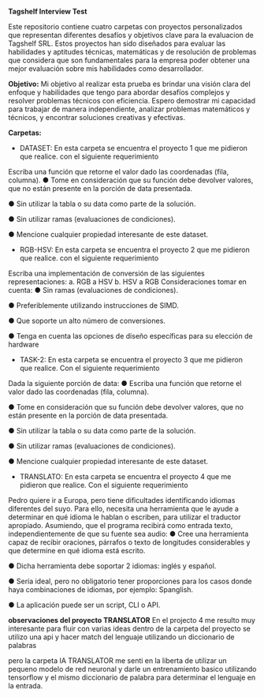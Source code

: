 **Tagshelf Interview Test**

Este repositorio contiene cuatro carpetas con proyectos personalizados que 
representan diferentes desafíos y objetivos clave para la evaluacion
de Tagshelf SRL. Estos proyectos han sido diseñados para evaluar 
las habilidades y aptitudes técnicas, matemáticas y de resolución de 
problemas que considera que son fundamentales para la empresa poder
obtener una mejor evaluación sobre mis habilidades como desarrollador.

**Objetivo:**
Mi objetivo al realizar esta prueba es brindar una visión clara del 
enfoque y habilidades que tengo para abordar desafíos complejos y resolver 
problemas técnicos con eficiencia. Espero demostrar mi capacidad para 
trabajar de manera independiente, analizar problemas matemáticos y 
técnicos, y encontrar soluciones creativas y efectivas.

**Carpetas:**

* DATASET: En esta carpeta se encuentra el proyecto 1 que 
me pidieron que realice. con el siguiente requerimiento

Escriba una función que retorne el valor dado las coordenadas (fila, columna).
● Tome en consideración que su función debe devolver valores, que no están
presente en la porción de data presentada.

● Sin utilizar la tabla o su data como parte de la solución.

● Sin utilizar ramas (evaluaciones de condiciones).

● Mencione cualquier propiedad interesante de este dataset.

* RGB-HSV: En esta carpeta se encuentra el proyecto 2 que 
me pidieron que realice. con el siguiente requerimiento

Escriba una implementación de conversión de las siguientes representaciones:
a. RGB a HSV
b. HSV a RGB
Consideraciones tomar en cuenta:
● Sin ramas (evaluaciones de condiciones).

● Preferiblemente utilizando instrucciones de SIMD.

● Que soporte un alto número de conversiones.

● Tenga en cuenta las opciones de diseño específicas para su elección de
hardware

* TASK-2: En esta carpeta se encuentra el proyecto 3 que 
me pidieron que realice. Con el siguiente requerimiento

Dada la siguiente porción de data:
● Escriba una función que retorne el valor dado las coordenadas (fila, columna).

● Tome en consideración que su función debe devolver valores, que no están
presente en la porción de data presentada.

● Sin utilizar la tabla o su data como parte de la solución.

● Sin utilizar ramas (evaluaciones de condiciones).

● Mencione cualquier propiedad interesante de este dataset.

* TRANSLATO: En esta carpeta se encuentra el proyecto 4 que 
me pidieron que realice. Con el siguiente requerimiento

Pedro quiere ir a Europa, pero tiene dificultades identificando idiomas diferentes del
suyo.
Para ello, necesita una herramienta que le ayude a determinar en qué idioma le hablan o
escriben, para utilizar el traductor apropiado.
Asumiendo, que el programa recibirá como entrada texto, independientemente de que su
fuente sea audio:
● Cree una herramienta capaz de recibir oraciones, párrafos o texto de longitudes
considerables y que determine en qué idioma está escrito.

● Dicha herramienta debe soportar 2 idiomas: inglés y español.

● Sería ideal, pero no obligatorio tener proporciones para los casos donde haya
combinaciones de idiomas, por ejemplo: Spanglish.

● La aplicación puede ser un script, CLI o API.

**observaciones del proyecto TRANSLATOR**
En el projecto 4 me resulto muy interesante para fluir con varias ideas dentro
de la carpeta del proyecto se utilizo una api y hacer match del lenguaje utilizando
un diccionario de palabras

pero la carpeta IA TRANSLATOR 
me senti en la liberta de utilizar un pequeno modelo de red neuronal y darle un entrenamiento
basico utilizando tensorflow y el mismo diccionario de palabra para determinar el lenguaje
en la entrada.

